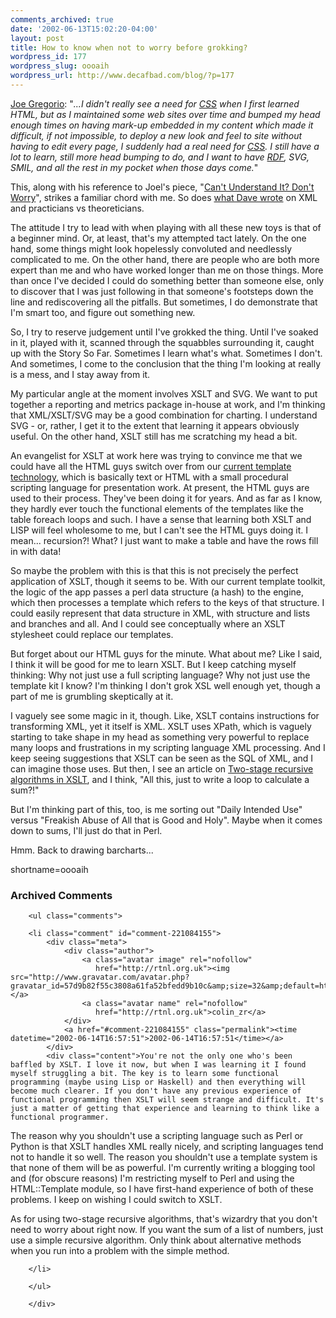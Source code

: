```yaml
---
comments_archived: true
date: '2002-06-13T15:02:20-04:00'
layout: post
title: How to know when not to worry before grokking?
wordpress_id: 177
wordpress_slug: oooaih
wordpress_url: http://www.decafbad.com/blog/?p=177
---
```

<p><a href="http://bitworking.org/2002/06/12.html#a196">Joe Gregorio</a>: "<i>...I didn't really see a need for <a href="http://www.decafbad.com/twiki/bin/view/Main/CSS">CSS</a> when I first learned HTML, but as I maintained some web sites over time and bumped my head enough times on having mark-up embedded in my content which made it difficult, if not impossible, to deploy a new look and feel to site without having to edit every page, I suddenly had a real need for <a href="http://www.decafbad.com/twiki/bin/view/Main/CSS">CSS</a>. I still have a lot to learn, still more head bumping to do, and I want to have <a href="http://www.decafbad.com/twiki/bin/view/Main/RDF">RDF</a>, SVG, SMIL, and all the rest in my pocket when those days come.</i>"</p>
<p>This, along with his reference to Joel's piece, "<a href="http://www.joelonsoftware.com/news/20020402.html">Can't Understand It?  Don't Worry</a>", strikes a familiar chord with me.  So does <a href="http://scriptingnews.userland.com/stories/storyReader$1657">what Dave wrote</a> on XML and practicians vs theoreticians.</p>
<p>The attitude I try to lead with when playing with all these new toys is that of a beginner mind.  Or, at least, that's my attempted tact lately.  On the one hand, some things might look hopelessly convoluted and needlessly complicated to me.  On the other hand, there are people who are both more expert than me and who have worked longer than me on those things.  More than once I've decided I could do something better than someone else, only to discover that I was just following in that someone's footsteps down the line and rediscovering all the pitfalls.  But sometimes, I do demonstrate that I'm smart too, and figure out something new.</p>
<p>So, I try to reserve judgement until I've grokked the thing.  Until I've soaked in it, played with it, scanned through the squabbles surrounding it, caught up with the Story So Far.  Sometimes I learn what's what.  Sometimes I don't.  And sometimes, I come to the conclusion that the thing I'm looking at really is a mess, and I stay away from it.</p>
<p>My particular angle at the moment involves XSLT and SVG.  We want to put together a reporting and metrics package in-house at work, and I'm thinking that XML/XSLT/SVG may be a good combination for charting.  I understand SVG - or, rather, I get it to the extent that learning it appears obviously useful.  On the other hand, XSLT still has me scratching my head a bit.  </p>
<p>An evangelist for XSLT at work here was trying to convince me that we could have all the HTML guys switch over from our <a href="http://www.template-toolkit.org/">current template technology</a>, which is basically text or HTML with a small procedural scripting language for presentation work.  At present, the HTML guys are used to their process.  They've been doing it for years.  And as far as I know, they hardly ever touch the functional elements of the templates like the table foreach loops and such.  I have a sense that learning both XSLT and LISP will feel wholesome to me, but I can't see the HTML guys doing it.  I mean...  recursion?!  What?  I just want to make a table and have the rows fill in with data!</p>
<p>So maybe the problem with this is that this is not precisely the perfect application of XSLT, though it seems to be.  With our current template toolkit, the logic of the app passes a perl data structure (a hash) to the engine, which then processes a template which refers to the keys of that structure.  I could easily represent that data structure in XML, with structure and lists and branches and all.  And I could see conceptually where an XSLT stylesheet could replace our templates.</p>
<p>But forget about our HTML guys for the minute.  What about me?  Like I said, I think it will be good for me to learn XSLT.  But I keep catching myself thinking: Why not just use a full scripting language?  Why not just use the template kit I know?  I'm thinking I don't grok XSL well enough yet, though a part of me is grumbling skeptically at it.</p>
<p>I vaguely see some magic in it, though.  Like, XSLT contains instructions for transforming XML, yet it itself is XML.  XSLT uses XPath, which is vaguely starting to take shape in my head as something very powerful to replace many loops and frustrations in my scripting language XML processing.  And I keep seeing suggestions that XSLT can be seen as the SQL of XML, and I can imagine those uses.  But then, I see an article on <a href="http://www.topxml.com/xsl/articles/recurse/">Two-stage recursive algorithms in XSLT</a>, and I think, "All this, just to write a loop to calculate a sum?!"</p>
<p>But I'm thinking part of this, too, is me sorting out "Daily Intended Use" versus "Freakish Abuse of All that is Good and Holy".  Maybe when it comes down to sums, I'll just do that in Perl.</p>
<p>Hmm.  Back to drawing barcharts...</p>
<!--more-->
shortname=oooaih

<div id="comments" class="comments archived-comments">
            <h3>Archived Comments</h3>
            
        <ul class="comments">
            
        <li class="comment" id="comment-221084155">
            <div class="meta">
                <div class="author">
                    <a class="avatar image" rel="nofollow" 
                       href="http://rtnl.org.uk"><img src="http://www.gravatar.com/avatar.php?gravatar_id=57d9b82f55c3808a61fa52bfedd9b10c&amp;size=32&amp;default=http://mediacdn.disqus.com/1320279820/images/noavatar32.png"/></a>
                    <a class="avatar name" rel="nofollow" 
                       href="http://rtnl.org.uk">colin_zr</a>
                </div>
                <a href="#comment-221084155" class="permalink"><time datetime="2002-06-14T16:57:51">2002-06-14T16:57:51</time></a>
            </div>
            <div class="content">You're not the only one who's been baffled by XSLT. I love it now, but when I was learning it I found myself struggling a bit. The key is to learn some functional programming (maybe using Lisp or Haskell) and then everything will become much clearer. If you don't have any previous experience of functional programming then XSLT will seem strange and difficult. It's just a matter of getting that experience and learning to think like a functional programmer.

The reason why you shouldn't use a scripting language such as Perl or Python is that XSLT handles XML really nicely, and scripting languages tend not to handle it so well. The reason you shouldn't use a template system is that none of them will be as powerful. I'm currently writing a blogging tool and (for obscure reasons) I'm restricting myself to Perl and using the HTML::Template module, so I have first-hand experience of both of these problems. I keep on wishing I could switch to XSLT.

As for using two-stage recursive algorithms, that's wizardry that you don't need to worry about right now. If you want the sum of a list of numbers, just use a simple recursive algorithm. Only think about alternative methods when you run into a problem with the simple method.</div>
            
        </li>
    
        </ul>
    
        </div>
    